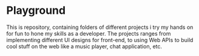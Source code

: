 # Playground

This is repository, containing folders of different projects i try my hands on for fun to hone my skills as a developer.
The projects ranges from implementing different UI designs for front-end, to using Web APIs to build cool stuff on the web like a music player, chat application, etc.
